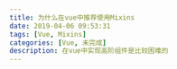 ```yaml
---
title: 为什么在vue中推荐使用Mixins
date: 2019-04-06 09:53:31
tags: [Vue, Mixins]
categories: [Vue, 未完成]
description: 在vue中实现高阶组件是比较困难的
---
```

